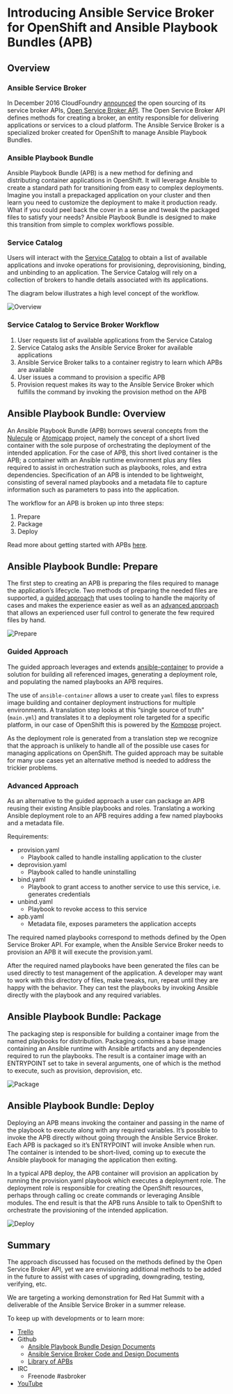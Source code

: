 # Introducing Ansible Service Broker for OpenShift and Ansible Playbook Bundles (APB)

## Overview

### Ansible Service Broker
In December 2016 CloudFoundry [announced](https://www.cloudfoundry.org/open-service-broker-api-launches-as-industry-standard/)
the open sourcing of its service broker APIs, [Open Service Broker API](https://www.openservicebrokerapi.org/).
The Open Service Broker API defines methods for creating a broker, an entity responsible for delivering
applications or services to a cloud platform. The Ansible Service Broker is a specialized broker created
for OpenShift to manage Ansible Playbook Bundles.

### Ansible Playbook Bundle
Ansible Playbook Bundle (APB) is a new method for defining and distributing container applications in OpenShift.
It will leverage Ansible to create a standard path for transitioning from easy to complex deployments. Imagine
you install a prepackaged application on your cluster and then learn you need to customize the deployment to
make it production ready. What if you could peel back the cover in a sense and tweak the packaged files to
satisfy your needs?  Ansible Playbook Bundle is designed to make this transition from simple to complex workflows
possible.

### Service Catalog
Users will interact with the [Service Catalog](https://github.com/kubernetes-incubator/service-catalog)
to obtain a list of available applications and invoke operations for provisioning, deprovisioning, binding, and unbinding
to an application. The Service Catalog will rely on a collection of brokers to handle details associated with
its applications.

The diagram below illustrates a high level concept of the workflow.

![Overview](images/ansible-service-broker-overview.png)

### Service Catalog to Service Broker Workflow

  1. User requests list of available applications from the Service Catalog
  2. Service Catalog asks the Ansible Service Broker for available applications
  3. Ansible Service Broker talks to a container registry to learn which APBs are available
  4. User issues a command to provision a specific APB
  5. Provision request makes its way to the Ansible Service Broker which fulfills the command by invoking the
      provision method on the APB

## Ansible Playbook Bundle: Overview

An Ansible Playbook Bundle (APB) borrows several concepts from the [Nulecule](https://github.com/projectatomic/nulecule) or [Atomicapp](http://www.projectatomic.io/docs/atomicapp/) project, namely the concept of a short
lived container with the sole purpose of orchestrating the deployment of the intended application. For the case
of APB, this short lived container is the APB; a container with an Ansible runtime environment
plus any files required to assist in orchestration such as playbooks, roles, and extra dependencies.
Specification of an APB is intended to be lightweight, consisting of several named playbooks and a
metadata file to capture information such as parameters to pass into the application.

The workflow for an APB is broken up into three steps:

  1. Prepare
  2. Package
  3. Deploy

Read more about getting started with APBs [here](https://github.com/fusor/ansible-playbook-bundle/blob/master/docs/getting_started.md).

## Ansible Playbook Bundle: Prepare

The first step to creating an APB is preparing the files required to manage the application’s lifecycle.
Two methods of preparing the needed files are supported, a [guided approach](#guided-approach) that uses tooling to handle the majority of cases and makes the experience easier as well as an [advanced approach](#advanced-approach) that allows an experienced user full control to generate the few required files by hand.

![Prepare](images/apb-prepare.png)

### Guided Approach

The guided approach leverages and extends [ansible-container](https://github.com/ansible/ansible-container) to provide a
solution for building all referenced images, generating a deployment role, and populating the named playbooks an APB requires.

The use of `ansible-container` allows a user to create `yaml` files to express image building and container
deployment instructions for multiple environments. A translation step looks at this “single source of truth”
(`main.yml`) and translates it to a deployment role targeted for a specific platform, in our case of OpenShift
this is powered by the [Kompose](https://github.com/kubernetes-incubator/kompose) project.

As the deployment role is generated from a translation step we recognize that the approach is unlikely to handle
all of the possible use cases for managing applications on OpenShift. The guided approach may be suitable for
many use cases yet an alternative method is needed to address the trickier problems.

### Advanced Approach

As an alternative to the guided approach a user can package an APB reusing their existing Ansible playbooks and
roles. Translating a working Ansible deployment role to an APB requires adding a few named playbooks and a
metadata file.

Requirements:
 * provision.yaml
   * Playbook called to handle installing application to the cluster
 * deprovision.yaml
   * Playbook called to handle uninstalling
 * bind.yaml
   * Playbook to grant access to another service to use this service, i.e. generates credentials
 * unbind.yaml
   * Playbook to revoke access to this service
 * apb.yaml
   * Metadata file, exposes parameters the application accepts

The required named playbooks correspond to methods defined by the Open Service Broker API. For example, when the
Ansible Service Broker needs to provision an APB it will execute the provision.yaml.

After the required named playbooks have been generated the files can be used directly to test management of the
application. A developer may want to work with this directory of files, make tweaks, run, repeat until they are
happy with the behavior. They can test the playbooks by invoking Ansible directly with the playbook and any
required variables.

## Ansible Playbook Bundle: Package

The packaging step is responsible for building a container image from the named playbooks for distribution.
Packaging combines a base image containing an Ansible runtime with Ansible artifacts and any dependencies required
to run the playbooks. The result is a container image with an ENTRYPOINT set to take in several arguments, one of
which is the method to execute, such as provision, deprovision, etc.

![Package](images/apb-package.png)

## Ansible Playbook Bundle: Deploy

Deploying an APB means invoking the container and passing in the name of the playbook to execute along with any
required variables. It’s possible to invoke the APB directly without going through the Ansible Service Broker.
Each APB is packaged so it’s ENTRYPOINT will invoke Ansible when run. The container is intended to be short-lived,
coming up to execute the Ansible playbook for managing the application then exiting.

In a typical APB deploy, the APB container will provision an application by running the provision.yaml playbook which
executes a deployment role. The deployment role is responsible for creating the OpenShift resources, perhaps through
calling oc create commands or leveraging Ansible modules. The end result is that the APB runs Ansible to talk to
OpenShift to orchestrate the provisioning of the intended application.

![Deploy](images/apb-deploy.png)

## Summary

The approach discussed has focused on the methods defined by the Open Service Broker API, yet we are envisioning
additional methods to be added in the future to assist with cases of upgrading, downgrading, testing, verifying, etc.

We are targeting a working demonstration for Red Hat Summit with a deliverable of the Ansible Service Broker in a summer release.

To keep up with developments or to learn more:
 * [Trello](https://trello.com/b/50JhiC5v/ansible-apps)
 * Github
   * [Ansible Playbook Bundle Design Documents](https://github.com/fusor/ansible-playbook-bundle/tree/master/docs)
   * [Ansible Service Broker Code and Design Documents](https://github.com/fusor/ansible-service-broker/blob/master/docs/design.md)
   * [Library of APBs](https://github.com/fusor/apb-examples)
 * IRC
   * Freenode #asbroker
 * [YouTube](https://www.youtube.com/channel/UC04eOMIMiV06_RSZPb4OOBw)
